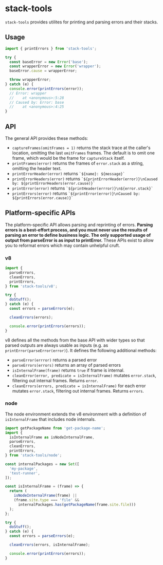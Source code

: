 # stack-tools

`stack-tools` provides utilites for printing and parsing errors and their stacks.

## Usage

```js
import { printErrors } from 'stack-tools';

try {
  const baseError = new Error('base');
  const wrapperError = new Error('wrapper');
  baseError.cause = wrapperError;

  throw wrapperError;
} catch (e) {
  console.error(printErrors(error));
  // Error: wrapper
  //    at <anonymous>:5:28
  // Caused by: Error: base
  //    at <anonymous>:4:25
}
```

## API

The general API provides these methods:

- `captureFrames(omitFrames = 1)` returns the stack trace at the caller's location, omitting the last `omitFrames` frames. The default is to omit one frame, which would be the frame for `captureStack` itself.
- `printFrames(error)` returns the frames of `error.stack` as a string, omitting the header text.
- `printErrorHeader(error)` returns `` `${name}: ${message}` ``
- `printErrorHeaders(error)` returns `` `${printErrorHeader(error)}\nCaused by: ${printErrorHeaders(error.cause)}` ``
- `printError(error)` returns `` `${printHeader(errror)}\n${error.stack}` ``
- `printErrors(error)` returns `` `${printError(error)}\nCaused by: ${printErrors(error.cause)}` ``

## Platform-specific APIs

The platform-specific API allows parsing and reprinting of errors. **Parsing errors is a best-effort process, and you must never use the results of parsing an error to define business logic. The only supported usage of output from parseError is as input to printError.** These APIs exist to allow you to reformat errors which may contain unhelpful cruft.

### v8

```js
import {
  parseErrors,
  cleanErrors,
  printErrors,
} from 'stack-tools/v8';

try {
  doStuff();
} catch (e) {
  const errors = parseErrors(e);

  cleanErrors(errors);

  console.error(printErrors(errors));
}
```

v8 defines all the methods from the base API with wider types so that parsed outputs are always usable as inputs (e.g. as `printError(parseError(error)`). It defines the following additional methods:

- `parseError(errror)` returns a parsed error
- `parseErrors(errors)` returns an array of parsed errors
- `isInternalFrame(frame)` returns `true` if frame is internal.
- `cleanError(error, predicate = isInternalFrame)` mutates `error.stack`, filtering out internal frames. Returns `error`.
- `cleanErrors(errors, predicate = isInternalFrame)` for each error mutates `error.stack`, filtering out internal frames. Returns `errors`.

### node

The node environment extends the v8 environment with a definition of `isInternalFrame` that includes node internals.

```js
import getPackageName from 'get-package-name';
import {
  isInternalFrame as isNodeInternalFrame,
  parseErrors,
  cleanErrors,
  printErrors,
} from 'stack-tools/node';

const internalPackages = new Set([
  'my-package',
  'test-runner',
]);

const isInternalFrame = (frame) => {
  return (
    isNodeInternalFrame(frame) ||
    (frame.site.type === 'file' &&
      internalPackages.has(getPackageName(frame.site.file)))
  );
};

try {
  doStuff();
} catch (e) {
  const errors = parseErrors(e);

  cleanErrors(errors, isInternalFrame);

  console.error(printErrors(errors));
}
```
